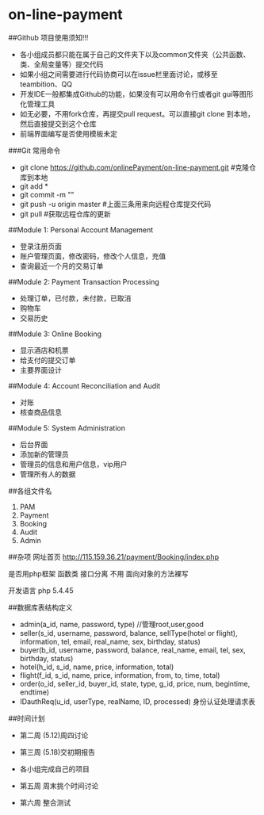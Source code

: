 # on-line-payment

##Github 项目使用须知!!!
* 各小组成员都只能在属于自己的文件夹下以及common文件夹（公共函数、类、全局变量等）提交代码
* 如果小组之间需要进行代码协商可以在issue栏里面讨论，或移至teambition、QQ
* 开发IDE一般都集成Github的功能，如果没有可以用命令行或者git gui等图形化管理工具
* 如无必要，不用fork仓库，再提交pull request。可以直接git clone 到本地，然后直接提交到这个仓库
* 前端界面编写是否使用模板未定

###Git 常用命令
* git clone https://github.com/onlinePayment/on-line-payment.git    #克隆仓库到本地
* git add * 	
* git commit -m ""
* git push -u origin master 	#上面三条用来向远程仓库提交代码
* git pull 	#获取远程仓库的更新

##Module 1: Personal Account Management
* 登录注册页面
* 账户管理页面，修改密码，修改个人信息，充值
* 查询最近一个月的交易订单

##Module 2: Payment Transaction Processing
* 处理订单，已付款，未付款，已取消
* 购物车
* 交易历史

##Module 3: Online Booking
* 显示酒店和机票
* 给支付的提交订单
* 主要界面设计

##Module 4: Account Reconciliation and Audit
* 对账
* 核查商品信息

##Module 5: System Administration
* 后台界面
* 添加新的管理员
* 管理员的信息和用户信息，vip用户
* 管理所有人的数据


##各组文件名
1. PAM
2. Payment
3. Booking
4. Audit
5. Admin

##杂项
网址首页
http://115.159.36.21/payment/Booking/index.php

是否用php框架 函数类 接口分离 不用
面向对象的方法裸写

开发语言 php 5.4.45

##数据库表结构定义
* admin(a_id, name, password, type) //管理root,user,good
* seller(s_id, username, password, balance, sellType(hotel or flight), information, tel, email, real_name,
           sex, birthday, status)
* buyer(b_id, username, password, balance, real_name, email, tel, sex, birthday, status)
* hotel(h_id, s_id, name,  price, information, total)
* flight(f_id, s_id, name, price, information, from, to, time, total)
* order(o_id, seller_id, buyer_id, state, type, g_id, price, num, begintime, endtime)
* IDauthReq(u_id, userType, realName, ID, processed) 身份认证处理请求表


##时间计划
* 第二周 (5.12)周四讨论
* 第三周 (5.18)交初期报告

* 各小组完成自己的项目

* 第五周 周末挑个时间讨论
* 第六周 整合测试
